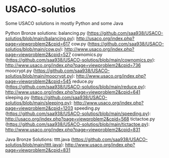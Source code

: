 # USACO-solutios
Some USACO solutions in mostly Python and some Java

Python Bronze solutions:
balancing.py (https://github.com/saa938/USACO-solutios/blob/main/balancing.py): http://usaco.org/index.php?page=viewproblem2&cpid=617
cow.py (https://github.com/saa938/USACO-solutios/blob/main/cow.py): http://www.usaco.org/index.php?page=viewproblem2&cpid=527
cownomics.py (https://github.com/saa938/USACO-solutios/blob/main/cownomics.py): http://www.usaco.org/index.php?page=viewproblem2&cpid=736
moocrypt.py (https://github.com/saa938/USACO-solutios/blob/main/moocrypt.py): http://www.usaco.org/index.php?page=viewproblem2&cpid=545
reduce.py (https://github.com/saa938/USACO-solutios/blob/main/reduce.py): http://www.usaco.org/index.php?page=viewproblem2&cpid=641
sleeping.py (https://github.com/saa938/USACO-solutios/blob/main/sleeping.py): http://www.usaco.org/index.php?page=viewproblem2&cpid=1203
speeding.py (https://github.com/saa938/USACO-solutios/blob/main/speeding.py): http://usaco.org/index.php?page=viewproblem2&cpid=568
tictactoe.py (https://github.com/saa938/USACO-solutios/blob/main/tictactoe.py): http://www.usaco.org/index.php?page=viewproblem2&cpid=831

Java Bronze Solutions:
tttt.java (https://github.com/saa938/USACO-solutios/blob/main/tttt.java): http://www.usaco.org/index.php?page=viewproblem2&cpid=831
